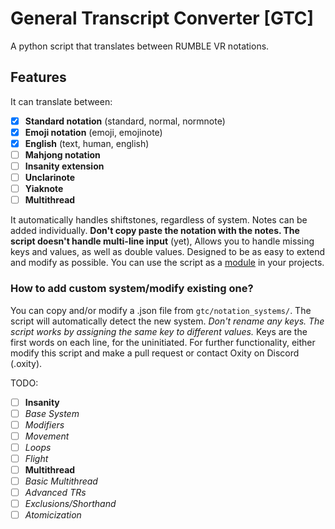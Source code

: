 # General Transcript Converter [GTC]
A python script that translates between RUMBLE VR notations.

## Features
It can translate between:
- [x] **Standard notation** (standard, normal, normnote)
- [x] **Emoji notation** (emoji, emojinote)
- [x] **English** (text, human, english)
- [ ] **Mahjong notation**
- [ ] **Insanity extension**
- [ ] **Unclarinote**
- [ ] **Yiaknote**
- [ ] **Multithread**

It automatically handles shiftstones, regardless of system.
Notes can be added individually. **Don't copy paste the notation with the notes. The script doesn't handle multi-line input** (yet),
Allows you to handle missing keys and values, as well as double values.
Designed to be as easy to extend and modify as possible.
You can use the script as a [module](https://github.com/0xity/GeneralTranscriptConverter/wiki/Using-GTC-as-a-module) in your projects.

### How to add custom system/modify existing one?
You can copy and/or modify a .json file from `gtc/notation_systems/`. The script will automatically detect the new system.
*Don't rename any keys. The script works by assigning the same key to different values.*
Keys are the first words on each line, for the uninitiated.
For further functionality, either modify this script and make a pull request or contact Oxity on Discord (.oxity).

TODO:

- [ ] **Insanity**
- [ ]   *Base System*
- [ ]   *Modifiers*
- [ ]   *Movement*
- [ ]   *Loops*
- [ ]   *Flight*
- [ ] **Multithread**
- [ ]   *Basic Multithread*
- [ ]   *Advanced TRs*
- [ ]   *Exclusions/Shorthand*
- [ ]   *Atomicization*
